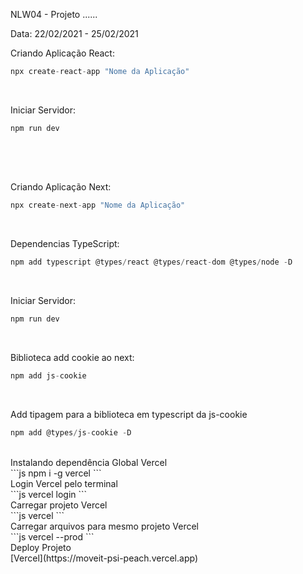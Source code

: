 NLW04 - Projeto ......</br>

Data: 22/02/2021 - 25/02/2021 </br>


Criando Aplicação React:</br>
```js
npx create-react-app "Nome da Aplicação"
```
</br>

Iniciar Servidor:</br>
```js
npm run dev
```
##
</br></br>

Criando Aplicação Next:</br>
```js
npx create-next-app "Nome da Aplicação"
```
</br>

Dependencias TypeScript:</br>
```js
npm add typescript @types/react @types/react-dom @types/node -D
```
</br>

Iniciar Servidor:</br>
```js
npm run dev
```

</br>

Biblioteca add cookie ao next:</br>
```js
npm add js-cookie
```

</br>

Add tipagem para a biblioteca em typescript da js-cookie</br>
```js
npm add @types/js-cookie -D
```
</br>
Instalando dependência Global Vercel</br>
```js
npm i -g vercel
```
</br>
Login Vercel pelo terminal</br>
```js
vercel login
```
</br>
Carregar projeto Vercel</br>
```js
vercel
```
</br>
Carregar arquivos para mesmo projeto Vercel</br>
```js
vercel --prod
```


</br>
Deploy Projeto</br>
[Vercel](https://moveit-psi-peach.vercel.app) 


